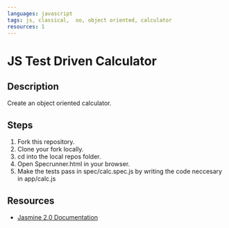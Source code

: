 ```yaml
---
languages: javascript
tags: js, classical,  oo, object oriented, calculator
resources: 1
---
```


# JS Test Driven Calculator

## Description

Create an object oriented calculator.

## Steps

1. Fork this repository.
2. Clone your fork locally.
3. cd into the local repos folder.
4. Open Specrunner.html in your browser.
5. Make the tests pass in spec/calc.spec.js by writing the code neccesary in app/calc.js

## Resources

 * [Jasmine 2.0 Documentation](http://jasmine.github.io/2.0/introduction.html)
